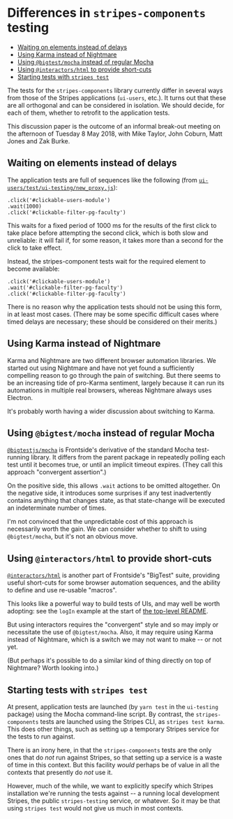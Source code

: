 # Differences in `stripes-components` testing

<!-- md2toc -l 2 differences-in-stripes-components-testing.md -->

- [Waiting on elements instead of delays](#waiting-on-elements-instead-of-delays)
- [Using Karma instead of Nightmare](#using-karma-instead-of-nightmare)
- [Using `@bigtest/mocha` instead of regular Mocha](#using-bigtestmocha-instead-of-regular-mocha)
- [Using `@interactors/html` to provide short-cuts](#using-interactorshtml-to-provide-short-cuts)
- [Starting tests with `stripes test`](#starting-tests-with-stripes-test)

The tests for the `stripes-components` library currently differ in several ways from those of the Stripes applications (`ui-users`, etc.). It turns out that these are all orthogonal and can be considered in isolation. We should decide, for each of them, whether to retrofit to the application tests.

This discussion paper is the outcome of an informal break-out meeting on the afternoon of Tuesday 8 May 2018, with Mike Taylor, John Coburn, Matt Jones and Zak Burke.

## Waiting on elements instead of delays

The application tests are full of sequences like the following (from [`ui-users/test/ui-testing/new_proxy.js`](https://github.com/folio-org/ui-users/blob/bd97d96a23012ef1c9ab3cb14b1f55a97f395c2f/test/ui-testing/new_proxy.js#L28-L30)):

    .click('#clickable-users-module')
    .wait(1000)
    .click('#clickable-filter-pg-faculty')

This waits for a fixed period of 1000 ms for the results of the first click to take place before attempting the second click, which is both slow and unreliable: it will fail if, for some reason, it takes more than a second for the click to take effect.

Instead, the stripes-component tests wait for the required element to become available:

    .click('#clickable-users-module')
    .wait('#clickable-filter-pg-faculty')
    .click('#clickable-filter-pg-faculty')

There is no reason why the application tests should not be using this form, in at least most cases. (There may be some specific difficult cases where timed delays are necessary; these should be considered on their merits.)

## Using Karma instead of Nightmare

Karma and Nightmare are two different browser automation libraries. We started out using Nightmare and have not yet found a sufficiently compelling reason to go through the pain of switching. But there seems to be an increasing tide of pro-Karma sentiment, largely because it can run its automations in multiple real browsers, whereas Nightmare always uses Electron.

It's probably worth having a wider discussion about switching to Karma.

## Using `@bigtest/mocha` instead of regular Mocha

[`@bigtestjs/mocha`](https://github.com/bigtestjs/mocha) is Frontside's derivative of the standard Mocha test-running library. It differs from the parent package in repeatedly polling each test until it becomes true, or until an implicit timeout expires. (They call this approach "convergent assertion".)

On the positive side, this allows `.wait` actions to be omitted altogether. On the negative side, it introduces some surprises if any test inadvertently contains anything that changes state, as that state-change will be executed an indeterminate number of times.

I'm not convinced that the unpredictable cost of this approach is necessarily worth the gain. We can consider whether to shift to using `@bigtest/mocha`, but it's not an obvious move.

## Using `@interactors/html` to provide short-cuts

[`@interactors/html`](https://github.com/thefrontside/interactors) is another part of Frontside's "BigTest" suite, providing useful short-cuts for some browser automation sequences, and the ability to define and use re-usable "macros".

This looks like a powerful way to build tests of UIs, and may well be worth adopting: see the `logIn` example at the start of [the top-level README](https://github.com/thefrontside/interactors/blob/master/README.md).

But using interactors requires the "convergent" style and so may imply or necessitate the use of `@bigtest/mocha`. Also, it may require using Karma instead of Nightmare, which is a switch we may not want to make -- or not yet.

(But perhaps it's possible to do a similar kind of thing directly on top of Nightmare? Worth looking into.)

## Starting tests with `stripes test`

At present, application tests are launched (by `yarn test` in the `ui-testing` package) using the Mocha command-line script. By contrast, the `stripes-components` tests are launched using the Stripes CLI, as `stripes test karma`. This does other things, such as setting up a temporary Stripes service for the tests to run against.

There is an irony here, in that the `stripes-components` tests are the only ones that do _not_ run against Stripes, so that setting up a service is a waste of time in this context. But this facility _would_ perhaps be of value in all the contexts that presently do _not_ use it.

However, much of the while, we want to explicitly specify which Stripes installation we're running the tests against -- a running local development Stripes, the public `stripes-testing` service, or whatever. So it may be that using `stripes test` would not give us much in most contexts.
